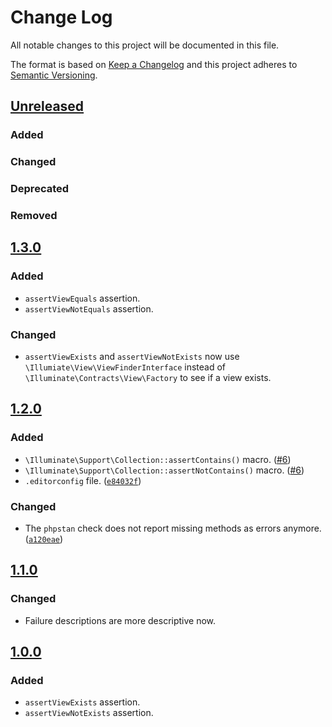 # Change Log
All notable changes to this project will be documented in this file.

The format is based on [Keep a Changelog](http://keepachangelog.com/)
and this project adheres to [Semantic Versioning](http://semver.org/).

## [Unreleased]
### Added

### Changed

### Deprecated

### Removed

## [1.3.0]
### Added
- `assertViewEquals` assertion.
- `assertViewNotEquals` assertion.

### Changed
- `assertViewExists` and `assertViewNotExists` now use `\Illumiate\View\ViewFinderInterface` instead 
  of `\Illuminate\Contracts\View\Factory` to see if a view exists.

## [1.2.0]
### Added
- `\Illuminate\Support\Collection::assertContains()` macro. ([#6](https://github.com/svenluijten/laravel-testing-utils/pull/4))
- `\Illuminate\Support\Collection::assertNotContains()` macro. ([#6](https://github.com/svenluijten/laravel-testing-utils/pull/4))
- `.editorconfig` file. ([`e84032f`](https://github.com/svenluijten/laravel-testing-utils/commit/e84032fc08304937b7234ba4752fbdc77ef6789d))

### Changed
- The `phpstan` check does not report missing methods as errors anymore. ([`a120eae`](https://github.com/svenluijten/laravel-testing-utils/commit/a120eae69dd321623768df1550b51a05c59f054b))

## [1.1.0]
### Changed
- Failure descriptions are more descriptive now.

## [1.0.0]
### Added
- `assertViewExists` assertion.
- `assertViewNotExists` assertion.

[Unreleased]: https://github.com/svenluijten/package-testing-utils/compare/v1.3.0...HEAD
[1.3.0]: https://github.com/svenluijten/package-testing-utils/compare/v1.2.0...v1.3.0
[1.2.0]: https://github.com/svenluijten/package-testing-utils/compare/v1.1.0...v1.2.0
[1.1.0]: https://github.com/svenluijten/package-testing-utils/compare/v1.0.0...v1.1.0
[1.0.0]: https://github.com/svenluijten/laravel-testing-utils/commits/v1.0.0
